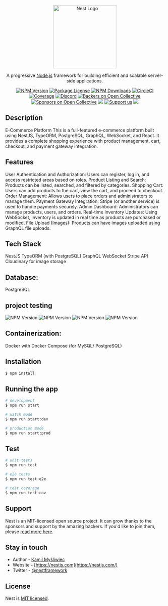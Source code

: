 <p align="center">
  <a href="http://nestjs.com/" target="blank"><img src="https://nestjs.com/img/logo-small.svg" width="200" alt="Nest Logo" /></a>
</p>

[circleci-image]: https://img.shields.io/circleci/build/github/nestjs/nest/master?token=abc123def456
[circleci-url]: https://circleci.com/gh/nestjs/nest

  <p align="center">A progressive <a href="http://nodejs.org" target="_blank">Node.js</a> framework for building efficient and scalable server-side applications.</p>
    <p align="center">
<a href="https://www.npmjs.com/~nestjscore" target="_blank"><img src="https://img.shields.io/npm/v/@nestjs/core.svg" alt="NPM Version" /></a>
<a href="https://www.npmjs.com/~nestjscore" target="_blank"><img src="https://img.shields.io/npm/l/@nestjs/core.svg" alt="Package License" /></a>
<a href="https://www.npmjs.com/~nestjscore" target="_blank"><img src="https://img.shields.io/npm/dm/@nestjs/common.svg" alt="NPM Downloads" /></a>
<a href="https://circleci.com/gh/nestjs/nest" target="_blank"><img src="https://img.shields.io/circleci/build/github/nestjs/nest/master" alt="CircleCI" /></a>
<a href="https://coveralls.io/github/nestjs/nest?branch=master" target="_blank"><img src="https://coveralls.io/repos/github/nestjs/nest/badge.svg?branch=master#9" alt="Coverage" /></a>
<a href="https://discord.gg/G7Qnnhy" target="_blank"><img src="https://img.shields.io/badge/discord-online-brightgreen.svg" alt="Discord"/></a>
<a href="https://opencollective.com/nest#backer" target="_blank"><img src="https://opencollective.com/nest/backers/badge.svg" alt="Backers on Open Collective" /></a>
<a href="https://opencollective.com/nest#sponsor" target="_blank"><img src="https://opencollective.com/nest/sponsors/badge.svg" alt="Sponsors on Open Collective" /></a>
  <a href="https://paypal.me/kamilmysliwiec" target="_blank"><img src="https://img.shields.io/badge/Donate-PayPal-ff3f59.svg"/></a>
    <a href="https://opencollective.com/nest#sponsor"  target="_blank"><img src="https://img.shields.io/badge/Support%20us-Open%20Collective-41B883.svg" alt="Support us"></a>
  <a href="https://twitter.com/nestframework" target="_blank"><img src="https://img.shields.io/twitter/follow/nestframework.svg?style=social&label=Follow"></a>
</p>
  <!--[![Backers on Open Collective](https://opencollective.com/nest/backers/badge.svg)](https://opencollective.com/nest#backer)
  [![Sponsors on Open Collective](https://opencollective.com/nest/sponsors/badge.svg)](https://opencollective.com/nest#sponsor)-->

## Description

E-Commerce Platform
This is a full-featured e-commerce platform built using NestJS, TypeORM, PostgreSQL, GraphQL, WebSocket, and React. It provides a complete shopping experience with product management, cart, checkout, and payment gateway integration.

## Features

User Authentication and Authorization: Users can register, log in, and access restricted areas based on roles.
Product Listing and Search: Products can be listed, searched, and filtered by categories.
Shopping Cart: Users can add products to the cart, view the cart, and proceed to checkout.
Order Management: Allows users to place orders and administrators to manage them.
Payment Gateway Integration: Stripe (or another service) is used to handle payments securely.
Admin Dashboard: Administrators can manage products, users, and orders.
Real-time Inventory Updates: Using WebSocket, inventory is updated in real time as products are purchased or modified.
File Upload (Images): Products can have images uploaded using GraphQL file uploads.

## Tech Stack

NestJS
TypeORM (with PostgreSQL)
GraphQL
WebSocket
Stripe API
Cloudinary for image storage

## Database:

PostgreSQL

## project testing

<img src="https://res.cloudinary.com/dmkicbywv/image/upload/v1725534269/images/namkxwrywjoxmbsfk7kj.png" alt="NPM Version" />
<img src="https://res.cloudinary.com/dmkicbywv/image/upload/v1725534470/images/z31aoqdgdhmb3lpykn54.png" alt="NPM Version" />
<img src="https://res.cloudinary.com/dmkicbywv/image/upload/v1725534533/images/z7bbgxerdvebxtnhvbak.png" alt="NPM Version" />
<img src="https://res.cloudinary.com/dmkicbywv/image/upload/v1725534731/images/e9a42waj04asgycwv3gb.png" alt="NPM Version" />

## Containerization:

Docker with Docker Compose (for MySQL/ PostgreSQL)

## Installation

```bash
$ npm install
```

## Running the app

```bash
# development
$ npm run start

# watch mode
$ npm run start:dev

# production mode
$ npm run start:prod
```

## Test

```bash
# unit tests
$ npm run test

# e2e tests
$ npm run test:e2e

# test coverage
$ npm run test:cov
```

## Support

Nest is an MIT-licensed open source project. It can grow thanks to the sponsors and support by the amazing backers. If you'd like to join them, please [read more here](https://docs.nestjs.com/support).

## Stay in touch

- Author - [Kamil Myśliwiec](https://kamilmysliwiec.com)
- Website - [https://nestjs.com](https://nestjs.com/)
- Twitter - [@nestframework](https://twitter.com/nestframework)

## License

Nest is [MIT licensed](LICENSE).
